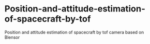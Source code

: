 # Position-and-attitude-estimation-of-spacecraft-by-tof
Position and attitude estimation of spacecraft by tof camera based on Blensor
